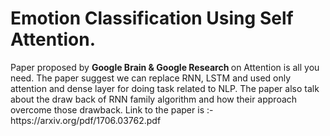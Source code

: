 # Emotion Classification Using Self Attention.
<p>Paper proposed by <b> Google Brain & Google Research </b> on Attention is all you need. The paper suggest we can replace RNN, LSTM and used only attention and dense
layer for doing task related to NLP. The paper also talk about the draw back of RNN family algorithm and how their approach overcome those drawback. Link to the paper is :- https://arxiv.org/pdf/1706.03762.pdf<p>
  
